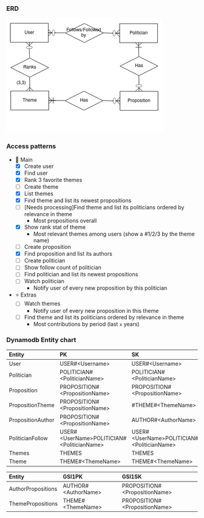 ### ERD

![erd](assets/ERD.png)

### Access patterns

- :dart: Main
  - [x] Create user
  - [x] Find user
  - [x] Rank 3 favorite themes
  - [ ] Create theme
  - [x] List themes
  - [X] Find theme and list its newest propositions
  - [ ] [Needs processing]Find theme and list its politicians ordered by relevance in theme
    - Most propositions overall
  - [x] Show rank stat of theme
    - Most relevant themes among users (show a #1/2/3 by the theme name)
  - [ ] Create proposition
  - [x] Find proposition and list its authors
  - [ ] Create politician
  - [ ] Show follow count of politician
  - [ ] Find politician and list its newest propositions
  - [ ] Watch politician
    - Notify user of every new proposition by this politician
- :star: Extras
  - [ ] Watch themes
    - Notify user of every new proposition in this theme
  - [ ] Find theme and list its politicians ordered by relevance in theme
    - Most contributions by period (last `x` years)

### Dynamodb Entity chart

| Entity | PK | SK |
| :------------ |:--------------| :-----|
| User      | USER#\<Username> | USER#\<Username> |
| Politician | POLITICIAN#\<PoliticianName>      | POLITICIAN#\<PoliticianName> |
| Proposition | PROPOSITION#\<PropositionName>      | PROPOSITION#\<PropositionName> |
| PropositionTheme | PROPOSITION#\<PropositionName>      | #THEME#\<ThemeName> |
| PropositionAuthor | PROPOSITION#\<PropositionName>      | AUTHOR#\<AuthorName> |
| PoliticianFollow | USER#\<UserName>POLITICIAN#\<PoliticianName>      | USER#\<UserName>POLITICIAN#\<PoliticianName> |
| Themes | THEMES      | THEMES |
| Theme | THEME#\<ThemeName>      | THEME#\<ThemeName> |


| Entity | GSI1PK | GSI1SK |
| :------------ |:--------------| :-----|
|AuthorPropositions | AUTHOR#\<AuthorName>| PROPOSITION#\<PropositionName>|
|ThemePropositions | THEME#\<ThemeName>| PROPOSITION#\<PropositionName>|

<!-- | Entity | GSI2PK | GSI2SK |
| :------------ |:--------------| :-----| -->